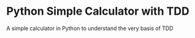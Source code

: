 # Python Simple Calculator with TDD
A simple calculator in Python to understand the very basis of TDD 
